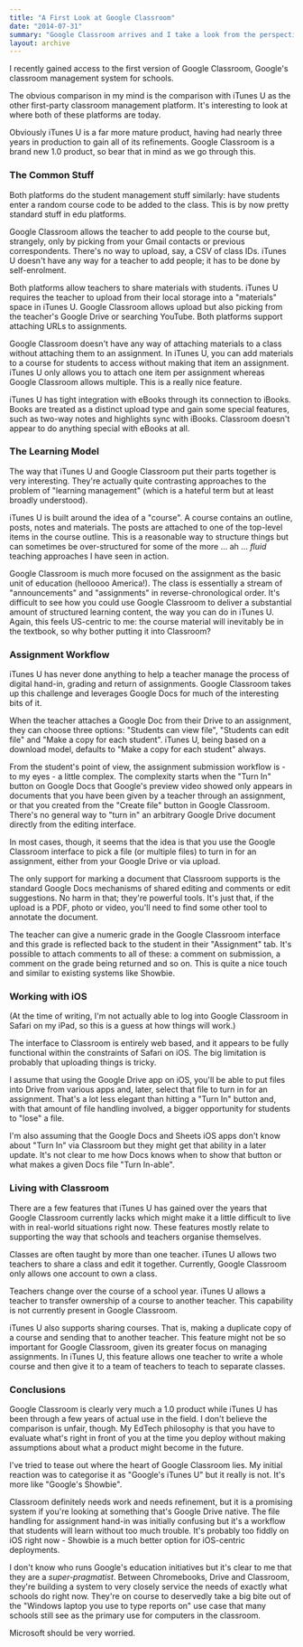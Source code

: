 ```yaml
---
title: "A First Look at Google Classroom"
date: "2014-07-31"
summary: "Google Classroom arrives and I take a look from the perspective of an iTunes U user. Today, I'm all in on Google Classroom and it is so, so good."
layout: archive
---
```


I recently gained access to the first version of Google Classroom, Google's classroom management system for schools.

The obvious comparison in my mind is the comparison with iTunes U as the other first-party classroom management platform. It's interesting to look at where both of these platforms are today.

Obviously iTunes U is a far more mature product, having had nearly three years in production to gain all of its refinements. Google Classroom is a brand new 1.0 product, so bear that in mind as we go through this.

### The Common Stuff

Both platforms do the student management stuff similarly: have students enter a random course code to be added to the class. This is by now pretty standard stuff in edu platforms.

Google Classroom allows the teacher to add people to the course but, strangely, only by picking from your Gmail contacts or previous correspondents. There's no way to upload, say, a CSV of class IDs. iTunes U doesn't have any way for a teacher to add people; it has to be done by self-enrolment.

Both platforms allow teachers to share materials with students. iTunes U requires the teacher to upload from their local storage into a "materials" space in iTunes U. Google Classroom allows upload but also picking from the teacher's Google Drive or searching YouTube. Both platforms support attaching URLs to assignments.

Google Classroom doesn't have any way of attaching materials to a class without attaching them to an assignment. In iTunes U, you can add materials to a course for students to access without making that item an assignment. iTunes U only allows you to attach one item per assignment whereas Google Classroom allows multiple. This is a really nice feature.

iTunes U has tight integration with eBooks through its connection to iBooks. Books are treated as a distinct upload type and gain some special features, such as two-way notes and highlights sync with iBooks. Classroom doesn't appear to do anything special with eBooks at all.

### The Learning Model

The way that iTunes U and Google Classroom put their parts together is very interesting. They're actually quite contrasting approaches to the problem of "learning management" (which is a hateful term but at least broadly understood).

iTunes U is built around the idea of a "course". A course contains an outline, posts, notes and materials. The posts are attached to one of the top-level items in the course outline. This is a reasonable way to structure things but can sometimes be over-structured for some of the more ... ah ... _fluid_ teaching approaches I have seen in action.

Google Classroom is much more focused on the assignment as the basic unit of education (helloooo America!). The class is essentially a stream of "announcements" and "assignments" in reverse-chronological order. It's difficult to see how you could use Google Classroom to deliver a substantial amount of structured learning content, the way you can do in iTunes U. Again, this feels US-centric to me: the course material will inevitably be in the textbook, so why bother putting it into Classroom?

### Assignment Workflow

iTunes U has never done anything to help a teacher manage the process of digital hand-in, grading and return of assignments. Google Classroom takes up this challenge and leverages Google Docs for much of the interesting bits of it.

When the teacher attaches a Google Doc from their Drive to an assignment, they can choose three options: "Students can view file", "Students can edit file" and "Make a copy for each student". iTunes U, being based on a download model, defaults to "Make a copy for each student" always.

From the student's point of view, the assignment submission workflow is - to my eyes - a little complex. The complexity starts when the "Turn In" button on Google Docs that Google's preview video showed only appears in documents that you have been given by a teacher through an assignment, or that you created from the "Create file" button in Google Classroom. There's no general way to "turn in" an arbitrary Google Drive document directly from the editing interface.

In most cases, though, it seems that the idea is that you use the Google Classroom interface to pick a file (or multiple files) to turn in for an assignment, either from your Google Drive or via upload.

The only support for marking a document that Classroom supports is the standard Google Docs mechanisms of shared editing and comments or edit suggestions. No harm in that; they're powerful tools. It's just that, if the upload is a PDF, photo or video, you'll need to find some other tool to annotate the document.

The teacher can give a numeric grade in the Google Classroom interface and this grade is reflected back to the student in their "Assignment" tab. It's possible to attach comments to all of these: a comment on submission, a comment on the grade being returned and so on. This is quite a nice touch and similar to existing systems like Showbie.

### Working with iOS

(At the time of writing, I'm not actually able to log into Google Classroom in Safari on my iPad, so this is a guess at how things will work.)

The interface to Classroom is entirely web based, and it appears to be fully functional within the constraints of Safari on iOS. The big limitation is probably that uploading things is tricky.

I assume that using the Google Drive app on iOS, you'll be able to put files into Drive from various apps and, later, select that file to turn in for an assignment. That's a lot less elegant than hitting a "Turn In" button and, with that amount of file handling involved, a bigger opportunity for students to "lose" a file.

I'm also assuming that the Google Docs and Sheets iOS apps don't know about "Turn In" via Classroom but they might get that ability in a later update. It's not clear to me how Docs knows when to show that button or what makes a given Docs file "Turn In-able".

### Living with Classroom

There are a few features that iTunes U has gained over the years that Google Classroom currently lacks which might make it a little difficult to live with in real-world situations right now. These features mostly relate to supporting the way that schools and teachers organise themselves.

Classes are often taught by more than one teacher. iTunes U allows two teachers to share a class and edit it together. Currently, Google Classroom only allows one account to own a class.

Teachers change over the course of a school year. iTunes U allows a teacher to transfer ownership of a course to another teacher. This capability is not currently present in Google Classroom.

iTunes U also supports sharing courses. That is, making a duplicate copy of a course and sending that to another teacher. This feature might not be so important for Google Classroom, given its greater focus on managing assignments. In iTunes U, this feature allows one teacher to write a whole course and then give it to a team of teachers to teach to separate classes.

### Conclusions

Google Classroom is clearly very much a 1.0 product while iTunes U has been through a few years of actual use in the field. I don't believe the comparison is unfair, though. My EdTech philosophy is that you have to evaluate what's right in front of you at the time you deploy without making assumptions about what a product might become in the future.

I've tried to tease out where the heart of Google Classroom lies. My initial reaction was to categorise it as "Google's iTunes U" but it really is not. It's more like "Google's Showbie".

Classroom definitely needs work and needs refinement, but it is a promising system if you're looking at something that's Google Drive native. The file handling for assignment hand-in was initially confusing but it's a workflow that students will learn without too much trouble. It's probably too fiddly on iOS right now - Showbie is a much better option for iOS-centric deployments.

I don't know who runs Google's education initiatives but it's clear to me that they are a _super-pragmatist_. Between Chromebooks, Drive and Classroom, they're building a system to very closely service the needs of exactly what schools do right now. They're on course to deservedly take a big bite out of the "Windows laptop you use to type reports on" use case that many schools still see as the primary use for computers in the classroom.

Microsoft should be very worried.
